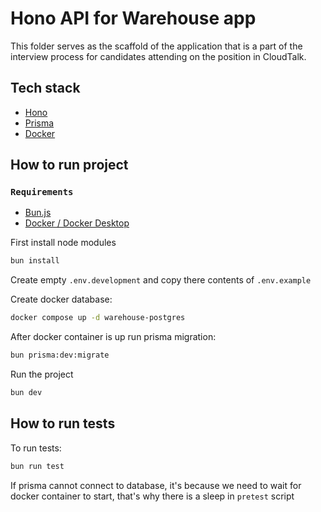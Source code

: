 # Hono API for Warehouse app

This folder serves as the scaffold of the application that is a part of the interview process for candidates attending on the position in CloudTalk.

## Tech stack
- [Hono](https://hono.dev/)
- [Prisma](https://www.prisma.io/)
- [Docker](https://www.docker.com/)

## **How to run project**

### `Requirements` 
- [Bun.js](https://bun.sh/docs/installation)
- [Docker / Docker Desktop](https://www.docker.com/products/docker-desktop/)


First install node modules

```bash
bun install
```

Create empty `.env.development` and copy there contents of `.env.example` 

Create docker database:
```bash
docker compose up -d warehouse-postgres
```

After docker container is up run prisma migration:

```bash
bun prisma:dev:migrate
```
Run the project

```bash
bun dev
```
## How to run tests

To run tests:
```bash
bun run test
```

If prisma cannot connect to database, it's because we need to wait for docker container to start, that's why there is a sleep in `pretest` script
